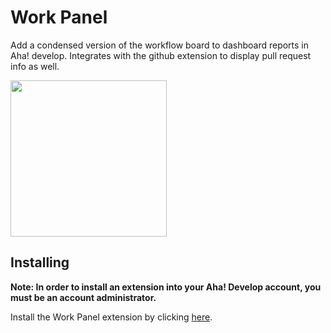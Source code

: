 # Work Panel
  
Add a condensed version of the workflow board to dashboard reports in Aha! develop. Integrates with the github extension to display pull request info as well.

<img src="https://user-images.githubusercontent.com/8016/127429341-cdb87186-0ed3-46cb-a839-ae0c4f0340df.png" width="250" />

## Installing

**Note: In order to install an extension into your Aha! Develop account, you must be an account administrator.**

Install the Work Panel extension by clicking [here](https://secure.aha.io/settings/account/extensions/install?url=).
